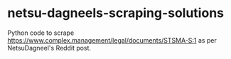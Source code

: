 # netsu-dagneels-scraping-solutions
Python code to scrape https://www.complex.management/legal/documents/STSMA-S:1 as per NetsuDagneel's Reddit post. 
